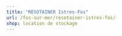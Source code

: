 ```yaml
---
title: "RESOTAINER Istres-Fos"
url: /fos-sur-mer/resotainer-istres-fos/
shop: location de stockage
---
```

